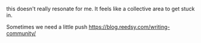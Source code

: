 this doesn't really resonate for me. It feels like a collective area to get stuck in.  


Sometimes we need a little push https://blog.reedsy.com/writing-community/